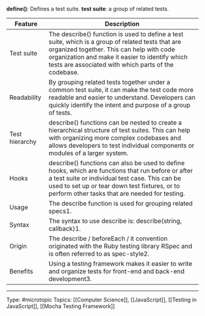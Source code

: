 **define()**: Defines a test suite.
**test suite**: a group of related tests.

| Feature | Description                                                                                                                                                                                                                                             |
| --------------------------- | ------------------------------------------------------------------------------------------------------------------------------------------------------------------------------------------------------------------------------------------------------- |
| Test suite                  | The describe() function is used to define a test suite, which is a group of related tests that are organized together. This can help with code organization and make it easier to identify which tests are associated with which parts of the codebase. |
| Readability                 | By grouping related tests together under a common test suite, it can make the test code more readable and easier to understand. Developers can quickly identify the intent and purpose of a group of tests.                                             |
| Test hierarchy              | describe() functions can be nested to create a hierarchical structure of test suites. This can help with organizing more complex codebases and allows developers to test individual components or modules of a larger system.                           |
| Hooks                       | describe() functions can also be used to define hooks, which are functions that run before or after a test suite or individual test case. This can be used to set up or tear down test fixtures, or to perform other tasks that are needed for testing. |
| Usage                       | The describe function is used for grouping related specs1.                                                                                                                                                                                              |
| Syntax                      | The syntax to use describe is: describe(string, callback)1.                                                                                                                                                                                             |
| Origin                      | The describe / beforeEach / it convention originated with the Ruby testing library RSpec and is often referred to as spec-style2.                                                                                                                       |
| Benefits                    | Using a testing framework makes it easier to write and organize tests for front-end and back-end development3.                                                                                                                                          |

___
Type: #microtopic 
Topics: [[Computer Science]], [[JavaScript]], [[Testing in JavaScript]], [[Mocha Testing Framework]]

